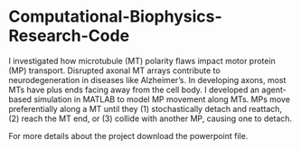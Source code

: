 # Computational-Biophysics-Research-Code

I investigated how microtubule (MT) polarity flaws impact motor protein (MP) transport. Disrupted axonal MT arrays contribute to neurodegeneration in diseases like Alzheimer’s. In developing axons, most MTs have plus ends facing away from the cell body. I developed an agent-based simulation in MATLAB to model MP movement along MTs. MPs move preferentially along a MT until they (1) stochastically detach and reattach, (2) reach the MT end, or (3) collide with another MP, causing one to detach.


For more details about the project download the powerpoint file.
